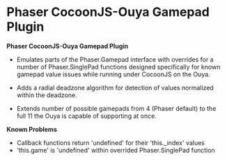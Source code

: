 Phaser CocoonJS-Ouya Gamepad Plugin
===================================

**Phaser CocoonJS-Ouya Gamepad Plugin**

- Emulates parts of the Phaser.Gamepad interface with overrides for a number of Phaser.SinglePad functions designed specifically for known gamepad value issues while running under CocoonJS on the Ouya.

- Adds a radial deadzone algorithm for detection of values normalized within the deadzone.

- Extends number of possible gamepads from 4 (Phaser default) to the full 11 the Ouya is capable of supporting at once.


**Known Problems**
 - Callback functions return 'undefined' for their 'this._index' values
 - 'this.game' is 'undefined' within overrided Phaser.SinglePad function 
